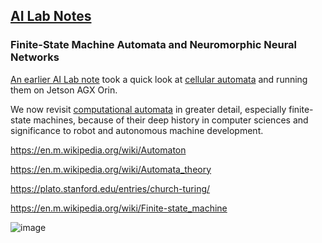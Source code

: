 ## <u>AI Lab Notes</u>

### **Finite-State Machine Automata and Neuromorphic Neural Networks**

[An earlier AI Lab note](https://github.com/rtrelease/Jetson-Symbolics-Neuromorphics/blob/main/GameOfLife.md) took a quick look at [cellular automata](https://plato.stanford.edu/entries/cellular-automata/) and running them on Jetson AGX Orin.  

We now revisit [computational automata](https://en.m.wikipedia.org/wiki/Automata_theory) in greater detail, especially finite-state machines, because of their deep history in computer sciences and significance to robot and autonomous machine development.


https://en.m.wikipedia.org/wiki/Automaton

https://en.m.wikipedia.org/wiki/Automata_theory

https://plato.stanford.edu/entries/church-turing/

https://en.m.wikipedia.org/wiki/Finite-state_machine



![image](https://github.com/user-attachments/assets/273a2cca-b6d2-4bb0-82e4-8b11eca86b43)
